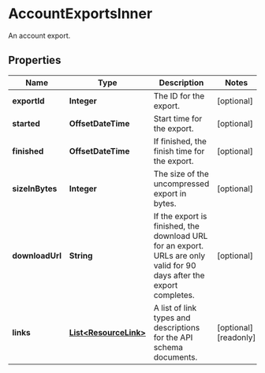 

# AccountExportsInner

An account export.

## Properties

| Name | Type | Description | Notes |
|------------ | ------------- | ------------- | -------------|
|**exportId** | **Integer** | The ID for the export. |  [optional] |
|**started** | **OffsetDateTime** | Start time for the export. |  [optional] |
|**finished** | **OffsetDateTime** | If finished, the finish time for the export. |  [optional] |
|**sizeInBytes** | **Integer** | The size of the uncompressed export in bytes. |  [optional] |
|**downloadUrl** | **String** | If the export is finished, the download URL for an export. URLs are only valid for 90 days after the export completes. |  [optional] |
|**links** | [**List&lt;ResourceLink&gt;**](ResourceLink.md) | A list of link types and descriptions for the API schema documents. |  [optional] [readonly] |




